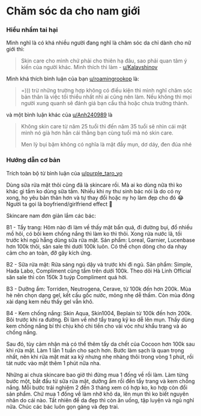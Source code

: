 # Chăm sóc da cho nam giới

### Hiểu nhầm tai hại

Mình nghĩ là có khá nhiều người đang nghĩ là chăm sóc da chỉ dành cho nữ giới thì:

> Skin care cho mình chứ phải cho thiên hạ đâu, sao phải quan tâm ý kiến của người khác. Mình thích thì làm - [u/Kalavshinov](https://reddit.com/user/Kalavshinov)

Mình khá thích bình luận của bạn [u/roamingrookop](https://old.reddit.com/user/roamingrookop) là:

> =))) trừ những trường hợp không có điều kiện thì mình nghĩ chăm sóc bản thân là việc tối thiểu nhất nhì ai cũng nên làm. Nếu không thì mọi người xung quanh sẽ đánh giá bạn cẩu thả hoặc chưa trưởng thành.

và một bình luận khác của [u/Anh240989](https://old.reddit.com/user/Anh240989) là

> Không skin care từ năm 25 tuổi thì đến năm 35 tuổi sẽ nhìn cái mặt mình nó già hơn hẳn cái thằng bạn cùng tuổi mà nó skin care.
> 
> Men lỳ bụi bặm không có nghĩa là mặt đầy mụn, dơ dáy, đen đúa nhé

### Hướng dẫn cơ bản
Trích toàn bộ từ bình luận của [u/purple_taro_yo](https://reddit.com/user/purple_taro_yo)

Dùng sữa rửa mặt thôi cũng đã là skincare rồi. Mà ai ko dùng nữa thì ko khác gì tắm ko dùng sữa tắm. Nhiều khi ny thư sinh bác nói là do có ny xong, họ yêu bản thân hơn và tự thay đổi hoặc ny họ làm đẹp cho đó 😂 Người ta gọi là boyfriend/girlfriend effect 🤭

Skincare nam đơn giản lắm các bác:

B1 - Tẩy trang: Hôm nào đi làm về thấy mặt bẩn quá, đi đường bụi, đổ nhiều mồ hôi, có bôi kem chống nắng thì làm ko thì thôi. Xong rửa nước lã, tối trước khi ngủ hẵng dùng sữa rửa mặt. Sản phẩm: Loreal, Garnier, Lucenbase hơn 100k thôi, săn sale thì dưới 100k luôn. Có thể chọn dòng cho da nhạy cảm cho an toàn, đỡ gây kích ứng.

B2 - Sữa rửa mặt: Rửa sáng ngủ dậy và trước khi đi ngủ. Sản phẩm: Simple, Hada Labo, Compliment cũng tầm trên dưới 100k. Theo dõi Hà Linh Official săn sale thì còn 150k 3 tuýp Compliment quá hời.

B3 - Dưỡng ẩm: Torriden, Neutrogena, Cerave, từ 100k đến hơn 200k. Mùa hè nên chọn dạng gel, kết cấu gốc nước, mỏng nhẹ dễ thấm. Còn mùa đông xài dạng kem nếu thấy gel vẫn khô.

B4 - Kem chống nắng: Skin Aqua, Skin1004, Beplain từ 100k đến hơn 200k. Bôi trước khi ra đường. Đi làm về nhớ tẩy trang kỹ ko dễ lên mụn. Thấy dùng kem chống nắng bí thì chịu khó chi tiền cho vải vóc như khẩu trang và áo chống nắng.

Sau đó, tùy cảm nhận mà có thể thêm tẩy da chết của Cocoon hơn 100k sau khi rửa mặt. Làm 1 lần 1 tuần cho sạch hơn. Bước làm sạch là quan trọng nhất, nên khi rửa mặt mát xa kỹ nhưng nhẹ nhàng thôi trong vòng 1 phút, rồi tát nước vào mặt thêm 1 phút nữa nha.

Những ai chưa skincare bao giờ thì đừng mua 1 đống về rồi làm. Làm từng bước một, bắt đầu từ sữa rửa mặt, dưỡng ẩm rồi đến tẩy trang và kem chống nắng. Mỗi bước trải nghiệm 2 đến 3 tháng xem có hợp ko, ko hợp còn đổi sản phẩm. Chứ mua 1 đống về làm nhỡ khô da, lên mụn thì ko biết nguyên nhân do cái nào. Tất nhiên để da đẹp thì còn ăn uống, tập luyện và ngủ nghỉ nữa. Chúc các bác luôn gọn gàng và đẹp trai.